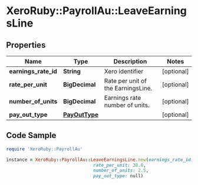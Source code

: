 # XeroRuby::PayrollAu::LeaveEarningsLine

## Properties

Name | Type | Description | Notes
------------ | ------------- | ------------- | -------------
**earnings_rate_id** | **String** | Xero identifier | [optional] 
**rate_per_unit** | **BigDecimal** | Rate per unit of the EarningsLine. | [optional] 
**number_of_units** | **BigDecimal** | Earnings rate number of units. | [optional] 
**pay_out_type** | [**PayOutType**](PayOutType.md) |  | [optional] 

## Code Sample

```ruby
require 'XeroRuby::PayrollAu'

instance = XeroRuby::PayrollAu::LeaveEarningsLine.new(earnings_rate_id: e0eb6747-7c17-4075-b804-989f8d4e5d39,
                                 rate_per_unit: 38.0,
                                 number_of_units: 2.5,
                                 pay_out_type: null)
```


